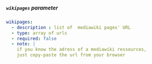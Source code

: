 
##### `wikipages` parameter

```yaml
wikipages:
  - description : list of  mediawiki pages' URL
  - type: array of urls
  - required: false
  - note: |
    if you know the adress of a mediawiki ressources, 
    just copy-paste the url from your browser
```
